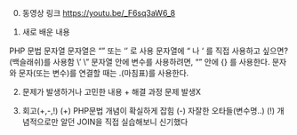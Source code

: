 0. 동영상 링크
https://youtu.be/_F6sq3aW6_8

1. 새로 배운 내용 

PHP 문법
문자열
문자열은 “” 또는 ‘’ 로 사용
문자열에 “ 나 ‘ 를 직접 사용하고 싶으면? \(백슬래쉬)를 사용함 \’ \”
문자열 안에 변수를 사용하려면, “” 안에 {} 를 사용한다. 
문자와 문자(또는 변수)를 연결할 때는 .(마침표)를 사용한다.

2. 문제가 발생하거나 고민한 내용 + 해결 과정 
문제 발생X

3. 회고(+,-,!)
(+) PHP문법 개념이 확실하게 잡힘
(-) 자잘한 오타들(변수명..)
(!) 개념적으로만 알던 JOIN을 직접 실습해보니 신기했다 
